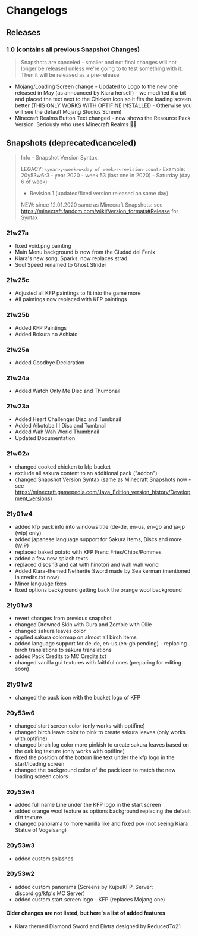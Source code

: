 # Changelogs
## Releases
### 1.0 (contains all previous Snapshot Changes)
> Snapshots are canceled - smaller and not final changes will not longer be released unless we're going to to test something with it. Then it will be released as a pre-release
* Mojang/Loading Screen change - Updated to Logo to the new one released in May (as announced by Kiara herself) - we modified it a bit and placed the text next to the Chicken Icon so it fits the loading screen better (THIS ONLY WORKS WITH OPTIFINE INSTALLED - Otherwise you will see the default Mojang Studios Screen)
* Minecraft Realms Button Text changed - now shows the Resource Pack Version. Seriously who uses Minecraft Realms 🤷‍♀️

## Snapshots (deprecated\canceled)
> Info - Snapshot Version Syntax:
>
> LEGACY: ```<year>y<week>w<day of week>r<revision-count>```
> Example: 20y53w6r3 - year 2020 - week 53 (last one in 2020) - Saturday (day 6 of week)
> - Revision 1 (updated/fixed version released on same day)
>
> NEW: since 12.01.2020 same as Minecraft Snapshots: see https://minecraft.fandom.com/wiki/Version_formats#Release for Syntax

### 21w27a
* fixed void.png painting
* Main Menu background is now from the Ciudad del Fenix
* Kiara's new song, Sparks, now replaces strad.
* Soul Speed renamed to Ghost Strider

### 21w25c
* Adjusted all KFP paintings to fit into the game more
* All paintings now replaced with KFP paintings

### 21w25b
* Added KFP Paintings
* Added Bokura no Ashiato

### 21w25a
* Added Goodbye Declaration

### 21w24a
* Added Watch Only Me Disc and Thumbnail

### 21w23a
* Added Heart Challenger Disc and Tumbnail
* Added Aikotoba III Disc and Tumbnail
* Added Wah Wah World Thumbnail
* Updated Documentation

### 21w02a
- changed cooked chicken to kfp bucket
- exclude all sakura content to an additional pack ("addon")
- changed Snapshot Version Syntax (same as Minecraft Snapshots now - see https://minecraft.gamepedia.com/Java_Edition_version_history/Development_versions)

### 21y01w4
- added kfp pack info into windows title (de-de, en-us, en-gb and ja-jp (wip) only)
- added japanese language support for Sakura Items, Discs and more (WIP)
- replaced baked potato with KFP Frenc Fries/Chips/Pommes
- added a few new splash texts
- replaced discs 13 and cat with hinotori and wah wah world
- Added Kiara-themed Netherite Sword made by Sea kerman (mentioned in credits.txt now)
- Minor language fixes
- fixed options background getting back the orange wool background

### 21y01w3
- revert changes from previous snapshot
- changed Drowned Skin with Gura and Zombie with Ollie
- changed sakura leaves color
- applied sakura colormap on almost all birch items
- added language support for de-de, en-us (en-gb pending) - replacing birch translations to sakura translations
- added Pack Credits to MC Credits.txt
- changed vanilla gui textures with faithful ones (preparing for editing soon)

### 21y01w2
- changed the pack icon with the bucket logo of KFP

### 20y53w6
- changed start screen color (only works with optifine)
- changed birch leave color to pink to create sakura leaves (only works with optifine)
- changed birch log color more pinkish to create sakura leaves based on the oak log texture (only works with optifine)
- fixed the position of the bottom line text under the kfp logo in the start/loading screen
- changed the background color of the pack icon to match the new loading screen colors

### 20y53w4
- added full name Line under the KFP logo in the start screen
- added orange wool texture as options background replacing the default dirt texture
- changed panorama to more vanilla like and fixed pov (not seeing Kiara Statue of Vogelsang)

### 20y53w3
- added custom splashes

### 20y53w2
- added custom panorama (Screens by KujouKFP, Server: discord.gg/kfp's MC Server)
- added custom start screen logo - KFP (replaces Mojang one)

#### Older changes are not listed, but here's a list of added features
- Kiara themed Diamond Sword and Elytra designed by ReducedTo21
